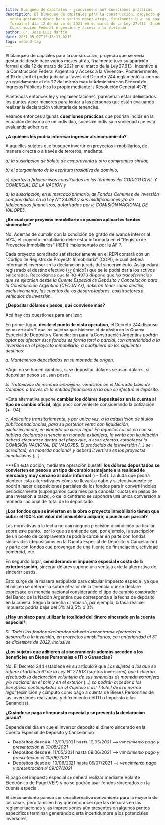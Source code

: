 ```yaml
---
title: Blanqueo de capitales – ¿conviene o no? cuestiones prácticas
description: El blanqueo de capitales para la construcción, proyecto que se
  venía gestando desde hace varios meses atrás, finalmente tuvo su aparición
  formal el día 12 de marzo de 2021 en el marco de la Ley 27.613 -Incentivo a la
  Construcción Federal Argentina y Acceso a la Vivienda
author: Cr. José Luis Martin
date: 2021-05-07T15:13:13.021Z
tags: second-tag
---
```

El blanqueo de capitales para la construcción, proyecto que se venía gestando desde hace varios meses atrás, finalmente tuvo su aparición formal el día 12 de marzo de 2021 en el marco de la Ley 27.613 -Incentivo a la Construcción Federal Argentina y Acceso a la Vivienda-. Posteriormente, el 19 de abril el poder judicial a través del Decreto 244 reglamentó la  norma y seguidamente el día 27 del mismo mes la Administración Federal de Ingresos Públicos hizo lo propio mediante la Resolución General 4976.

Planteadas entonces ley y reglamentaciones, parecerían estar delimitados los puntos y por menores para tentar a las personas que están evaluando realizar la declaración voluntaria de tenencias. 

Veamos entonces algunas **cuestiones prácticas** que podrían incidir en la ecuación decisoria de un individuo, sucesión indivisa o sociedad que está evaluando adherirse:

**¿A quiénes les podría interesar ingresar al sinceramiento?**

A aquellos sujetos que busquen invertir en proyectos inmobiliarios, de manera directa o a través de terceros, mediante:

*a) la suscripción de boleto de compraventa u otro compromiso similar,*

*b) el otorgamiento de la escritura traslativa de dominio,*

*c) aportes a fideicomisos constituidos en los términos del CÓDIGO CIVIL Y COMERCIAL DE LA NACIÓN y*

*d) la suscripción, en el mercado primario, de Fondos Comunes de Inversión comprendidos en la Ley N° 24.083 y sus modificaciones y/o de fideicomisos financieros, autorizados por la COMISIÓN NACIONAL DE VALORES.*



**¿En cualquier proyecto inmobiliario se pueden aplicar los fondos sincerados?**

No. Además de cumplir con la condición del grado de avance inferior al 50%, el proyecto inmobiliario debe estar informada en el “Registro de Proyectos Inmobiliarios” (REPI) implementado por la AFIP.

Cada proyecto acreditado satisfactoriamente en el REPI contará con un “Código de Registro de Proyecto Inmobiliario” (COPI), el cuál deberá informar el inversor en la declaración jurada del sinceramiento. Así quedará registrado el destino efectivo (¿y único?) que se le podrá dar a los activos sincerados. Recordemos que la RG 4976 dispone que *las transferencias que se efectúen desde la Cuenta Especial de Depósito y Cancelación para la Construcción Argentina (CECON.Ar), deberán tener como destino, exclusivamente, las cuentas de los desarrolladores, constructores o vehículos de inversión.*



**¿Depositar dólares o pesos, qué conviene más?**

Acá hay dos cuestiones para analizar: 

En primer lugar, **desde el punto de vista operativo**, el Decreto 244 dispuso en su artículo 7 que los sujetos que hicieron el depósito en la Cuenta Especial de Depósito y Cancelación para la Construcción Argentina *podrán optar por afectar esos fondos en forma total o parcial, con anterioridad a la inversión en el proyecto inmobiliario, a cualquiera de los siguientes destinos:*

*a. Mantenerlos depositados en su moneda de origen.*

\*Aquí no se hacen cambios, si se depositan dólares se usan dólares, si depositan pesos se usan pesos.

*b. Tratándose de moneda extranjera, venderlos en el Mercado Libre de Cambios, a través de la entidad financiera en la que se efectuó el depósito.*

\*Esta alternativa supone **cambiar los dólares depositados en la cuenta al tipo de cambio oficial**, algo poco conveniente considerando la cotización (+- 94).

*c. Aplicarlos transitoriamente, y por única vez, a la adquisición de títulos públicos nacionales, para su posterior venta con liquidación, exclusivamente, en moneda de curso legal. En aquellos casos en que se hubiera declarado tenencia en moneda extranjera, la venta con liquidación deberá efectuarse dentro del plazo que, a esos efectos, establezca la COMISIÓN NACIONAL DE VALORES. El producido de la inversión (…) se acreditará, en moneda nacional, y deberá invertirse en los proyectos inmobiliarios (…).*

*\**En esta opción, mediante operación bursátil **los dólares depositados se convierten en pesos a un tipo de cambio semejante a la realidad de mercado y muy cercano al dólar informal** (+- 154). La duda que podría plantear esta alternativa es cómo se llevará a cabo y si efectivamente se podrán hacer disposiciones parciales de los fondos para ir convirtiéndoles periódicamente (supongamos cada mes para cancelar cuotas en pesos de una inversión a plazo), o de lo contrario se supondrá una única conversión a moneda nacional del total de lo depositado.

**¿Los fondos que se inviertan en la obra o proyecto inmobiliario tienen que cubrir el 100% del valor del inmueble a adquirir, o puede ser parcial?**

Las normativas a la fecha no dan ninguna precisión o condición particular sobre este punto.  por lo que se entiende que, por ejemplo, la suscripción de un boleto de compraventa se podría cancelar en parte con fondos sincerados (depositados en la Cuenta Especial de Depósito y Cancelación) y parte con fondos que provengan de una fuente de financiación, actividad comercial, etc.

En segundo lugar, **considerando el impuesto especial o costo de la exteriorización**, sincerar dólares supone una ventaja ante la alternativa de sincerar pesos.

Esto surge de la manera estipulada para calcular impuesto especial, ya que el mismo se determina sobre el valor de la tenencia que se declare expresada en moneda nacional considerando el tipo de cambio comprador del Banco de la Nación Argentina que corresponda a la fecha de depósito en la cuenta. Según la brecha cambiaria, por ejemplo, la tasa real del impuesto podría bajar del 5% al 3,5% o 3%.

**¿Hay un plazo para utilizar la totalidad del dinero sincerado en la cuenta especial?**

Sí. *Todos los fondos declarados deberán encontrarse afectados al desarrollo o la inversión, en proyectos inmobiliarios, con anterioridad al 31 de diciembre de 2022, inclusive*.

**¿Los sujetos que adhieren al sinceramiento además acceden a los beneficios en Bienes Personales e ITI o Ganancias?**

No. El Decreto 244 establece en su artículo 9 que *Los sujetos a los que se refiere el artículo 6° de la Ley N° 27.613* (sujetos inversores) *que hubieran efectuado la declaración voluntaria de sus tenencias de moneda extranjera y/o nacional en el país y en el exterior* (…) *no podrán acceder a los beneficios contemplados en el Capítulo II del Título I de esa norma legal* (eximición y cómputo como pago a cuenta de Bienes Personales de las inversiones realizadas, y diferimiento del ITI o Impuesto a las Ganancias).

**¿Cuándo se paga el impuesto especial y se presenta la declaración jurada?**

Depende del día en que el inversor depositó el dinero sincerado en la Cuenta Especial de Depósito y Cancelación:

* Depósitos desde el 12/03/2021 hasta 10/05/2021 —> *vencimiento pago y presentación el 31/05/2021*
* Depósitos desde el 11/05/2021 hasta 09/06/2021 —> *vencimiento pago y presentación el 30/06/2021*
* Depósitos desde el 10/06/2021 hasta 09/07/2021 —> *vencimiento pago y presentación el 09/07/2021*

El pago del impuesto especial se deberá realizar mediante Volante Electrónico de Pago (VEP) y no se podrán usar fondos sincerados en la cuenta especial. 

El sinceramiento parece ser una alternativa conveniente para la mayoría de los casos, pero también hay que reconocer que las demoras en las reglamentaciones y las imprecisiones aún presentes en algunos puntos específicos terminan generando cierta incertidumbre a los potenciales inversores.